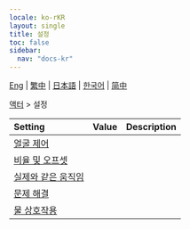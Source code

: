 ```yaml
---
locale: ko-rKR
layout: single
title: 설정
toc: false
sidebar:
  nav: "docs-kr"
---
```

[Eng](/dancexr/menu/2025.4/actor/all_settings) | [繁中](/tw/dancexr/menu/2025.4/actor/all_settings) | [日本語](/jp/dancexr/menu/2025.4/actor/all_settings) | [한국어](/kr/dancexr/menu/2025.4/actor/all_settings) | [简中](/zh/dancexr/menu/2025.4/actor/all_settings)

[액터](../menu#액터) > 설정



| Setting | Value | Description |
| :--- | --- | :--- |
| [얼굴 제어](facial_debug) |
| [비율 및 오프셋](scale_&_offset) |
| [실제와 같은 움직임](lifelike_motions) |
| [문제 해결](troubleshooting) |
| [물 상호작용](water_interaction) |
